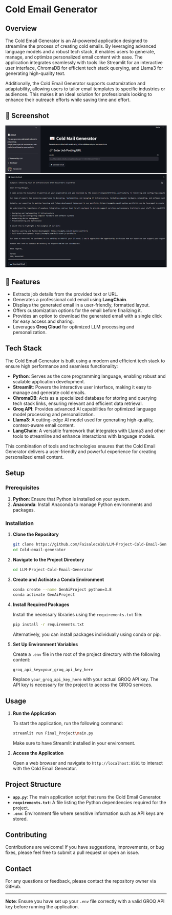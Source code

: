 # Cold Email Generator

## Overview

The Cold Email Generator is an AI-powered application designed to streamline the process of creating cold emails. By leveraging advanced language models and a robust tech stack, it enables users to generate, manage, and optimize personalized email content with ease. The application integrates seamlessly with tools like Streamlit for an interactive user interface, ChromaDB for efficient tech stack querying, and Llama3 for generating high-quality text.

Additionally, the Cold Email Generator supports customization and adaptability, allowing users to tailor email templates to specific industries or audiences. This makes it an ideal solution for professionals looking to enhance their outreach efforts while saving time and effort.

## 📸 Screenshot

![Screenshot 1](Images/img1.png)
![Screenshot 2](Images/img2.png)

## 🚀 Features
- Extracts job details from the provided text or URL.
- Generates a professional cold email using **LangChain**.
- Displays the generated email in a user-friendly, formatted layout.
- Offers customization options for the email before finalizing it.
- Provides an option to download the generated email with a single click for easy access and sharing.
- Leverages **Groq Cloud** for optimized LLM processing and personalization.

## Tech Stack

The Cold Email Generator is built using a modern and efficient tech stack to ensure high performance and seamless functionality:

- **Python**: Serves as the core programming language, enabling robust and scalable application development.
- **Streamlit**: Powers the interactive user interface, making it easy to manage and generate cold emails.
- **ChromaDB**: Acts as a specialized database for storing and querying tech stack links, ensuring relevant and efficient data retrieval.
- **Groq API**: Provides advanced AI capabilities for optimized language model processing and personalization.
- **Llama3**: A cutting-edge AI model used for generating high-quality, context-aware email content.
- **LangChain**: A versatile framework that integrates with Llama3 and other tools to streamline and enhance interactions with language models.

This combination of tools and technologies ensures that the Cold Email Generator delivers a user-friendly and powerful experience for creating personalized email content.


## Setup

### Prerequisites

1. **Python**: Ensure that Python is installed on your system.
2. **Anaconda**: Install Anaconda to manage Python environments and packages.

### Installation

1. **Clone the Repository**

   ```bash
   git clone https://github.com/Faisalece18/LLM-Project-Cold-Email-Generator.git
   cd Cold-email-generator
   ```

2. **Navigate to the Project Directory**

    ```bash
    cd LLM-Project-Cold-Email-Generator
    ```

3. **Create and Activate a Conda Environment**

    ```bash
    conda create --name GenAiProject python=3.8
    conda activate GenAiProject
    ```

4. **Install Required Packages**

    Install the necessary libraries using the `requirements.txt` file:

    ```bash
    pip install -r requirements.txt
    ```

    Alternatively, you can install packages individually using conda or pip.

5. **Set Up Environment Variables**

    Create a `.env` file in the root of the project directory with the following content:

    ```plaintext
    groq_api_key=your_groq_api_key_here
    ```

    Replace `your_groq_api_key_here` with your actual GROQ API key. The API key is necessary for the project to access the GROQ services.

## Usage

1. **Run the Application**

    To start the application, run the following command:

    ```bash
    streamlit run Final_Project\main.py
    ```

    Make sure to have Streamlit installed in your environment.

2. **Access the Application**

    Open a web browser and navigate to `http://localhost:8501` to interact with the Cold Email Generator.

## Project Structure

- **`app.py`**: The main application script that runs the Cold Email Generator.
- **`requirements.txt`**: A file listing the Python dependencies required for the project.
- **`.env`**: Environment file where sensitive information such as API keys are stored.

## Contributing

Contributions are welcome! If you have suggestions, improvements, or bug fixes, please feel free to submit a pull request or open an issue.

## Contact

For any questions or feedback, please contact the repository owner via GitHub.

---

**Note**: Ensure you have set up your `.env` file correctly with a valid GROQ API key before running the application.
